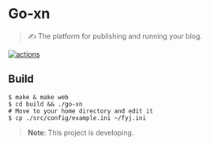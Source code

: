 # Go-xn

> ✍ The platform for publishing and running your blog.

[![actions](https://img.shields.io/github/workflow/status/Pengxn/go-xn/test?label=action&logo=github&style=flat-square)](https://github.com/Pengxn/go-xn/actions/workflows/test.yml)

## Build
```shell
$ make & make web
$ cd build && ./go-xn
# Move to your home directory and edit it
$ cp ./src/config/example.ini ~/fyj.ini
```

> **Note**: This project is developing.
